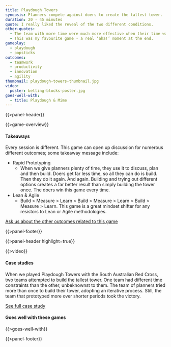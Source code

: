 ```yaml
---
title: Playdough Towers
synopsis: Planners compete against doers to create the tallest tower.
duration: 20 - 45 minutes
quote: I really liked the reveal of the two different conditions.
other-quotes:
  - The team with more time were much more effective when their time was running out. It was a good lesson to use smaller goals, like a series of sprints.
  - This was my favourite game - a real ‘aha!’ moment at the end.
gameplay: 
  - playdough
  - popsticks
outcomes:
  - teamwork
  - productivity
  - innovation
  - agility
thumbnail: playdough-towers-thumbnail.jpg
video:
  poster: betting-blocks-poster.jpg
goes-well-with:
  - title: Playdough & Mime
---
```

{{>panel-header}}

{{>game-overview}}

#### Takeaways

Every session is different. This game can open up discussion for numerous different outcomes;
some takeaway message include:

* Rapid Prototyping
  * When we give planners plenty of time, they use it to discuss, plan and then build. Doers get far less time, so all they can do is build. Then they do it again. And again. Building and trying out different options creates a far better result than simply building the tower once. The doers win this game every time.
* Lean & Agile 
  * Build > Measure > Learn > Build > Measure > Learn > Build > Measure > Learn. This game is a great mindset shifter for any resistors to Lean or Agile methodologies.

[Ask us about the other outcomes related to this game](#)

{{>panel-footer}}

{{>panel-header highlight=true}}

{{>video}}

#### Case studies

When we played Playdough Towers with the South Australian Red Cross, two teams attempted to build the tallest tower. One team had different time constraints than the other, unbeknownst to them. The team of planners tried more than once to build their tower, adopting an iterative process. Still, the team that prototyped more over shorter periods took the victory.

[See full case study](#)

#### Goes well with these games

{{>goes-well-with}}

{{>panel-footer}}